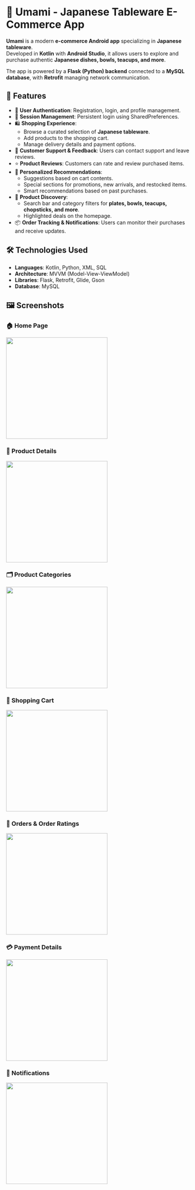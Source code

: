 # 🍣 Umami - Japanese Tableware E-Commerce App

**Umami** is a modern **e-commerce Android app** specializing in **Japanese tableware**.  
Developed in **Kotlin** with **Android Studio**, it allows users to explore and purchase authentic **Japanese dishes, bowls, teacups, and more**.  

The app is powered by a **Flask (Python) backend** connected to a **MySQL database**, with **Retrofit** managing network communication.

## 🚀 Features
- 🔐 **User Authentication**: Registration, login, and profile management.  
- 🔄 **Session Management**: Persistent login using SharedPreferences.  
- 🛍️ **Shopping Experience**:
  - Browse a curated selection of **Japanese tableware**.  
  - Add products to the shopping cart.  
  - Manage delivery details and payment options.  
- 💬 **Customer Support & Feedback**: Users can contact support and leave reviews.  
- ⭐ **Product Reviews**: Customers can rate and review purchased items.  
- 🧠 **Personalized Recommendations**:  
  - Suggestions based on cart contents.  
  - Special sections for promotions, new arrivals, and restocked items.  
  - Smart recommendations based on past purchases.  
- 🔎 **Product Discovery**:  
  - Search bar and category filters for **plates, bowls, teacups, chopsticks, and more**.  
  - Highlighted deals on the homepage.  
- 📦 **Order Tracking & Notifications**: Users can monitor their purchases and receive updates.

## 🛠️ Technologies Used
- **Languages**: Kotlin, Python, XML, SQL  
- **Architecture**: MVVM (Model-View-ViewModel)  
- **Libraries**: Flask, Retrofit, Glide, Gson  
- **Database**: MySQL 

## 🖼️ Screenshots

### 🏠 Home Page
<img src="docs/screenshot_home.jpg" width="275"/>

### 📄 Product Details
<img src="docs/screenshot_product.jpg" width="275"/>

### 🗂️ Product Categories
<img src="docs/screenshot_categories.jpg" width="275"/>

### 🛒 Shopping Cart
<img src="docs/screenshot_cart.jpg" width="275"/>

### 📜 Orders & Order Ratings
<img src="docs/screenshot_orders.jpg" width="275"/>

### 💳 Payment Details
<img src="docs/screenshot_payment.jpg" width="275"/>

### 🔔 Notifications
<img src="docs/screenshot_notifications.jpg" width="275"/>
